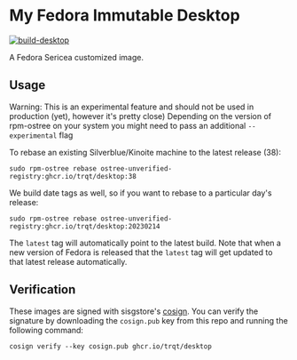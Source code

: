# My Fedora Immutable Desktop

[![build-desktop](https://github.com/trqt/desktop/actions/workflows/build.yml/badge.svg)](https://github.com/trqt/desktop/actions/workflows/build.yml)

A Fedora Sericea customized image.

## Usage

Warning: This is an experimental feature and should not be used in production (yet), however it's pretty close) Depending on the version of rpm-ostree on your system you might need to pass an additional `--experimental` flag

To rebase an existing Silverblue/Kinoite machine to the latest release (38): 

    sudo rpm-ostree rebase ostree-unverified-registry:ghcr.io/trqt/desktop:38
    
We build date tags as well, so if you want to rebase to a particular day's release:
  
    sudo rpm-ostree rebase ostree-unverified-registry:ghcr.io/trqt/desktop:20230214 

The `latest` tag will automatically point to the latest build. Note that when a new version of Fedora is released that the `latest` tag will get updated to that latest release automatically. 

## Verification

These images are signed with sisgstore's [cosign](https://docs.sigstore.dev/cosign/overview/). You can verify the signature by downloading the `cosign.pub` key from this repo and running the following command:

    cosign verify --key cosign.pub ghcr.io/trqt/desktop
